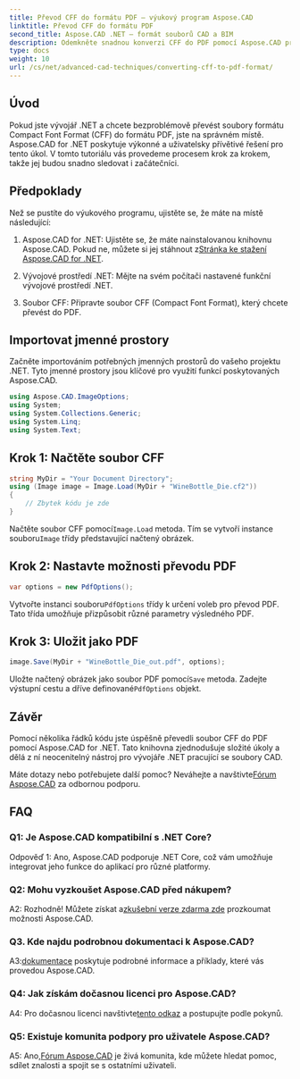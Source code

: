 ```yaml
---
title: Převod CFF do formátu PDF – výukový program Aspose.CAD
linktitle: Převod CFF do formátu PDF
second_title: Aspose.CAD .NET – formát souborů CAD a BIM
description: Odemkněte snadnou konverzi CFF do PDF pomocí Aspose.CAD pro .NET. Postupujte podle našeho podrobného průvodce.
type: docs
weight: 10
url: /cs/net/advanced-cad-techniques/converting-cff-to-pdf-format/
---
```

## Úvod

Pokud jste vývojář .NET a chcete bezproblémově převést soubory formátu Compact Font Format (CFF) do formátu PDF, jste na správném místě. Aspose.CAD for .NET poskytuje výkonné a uživatelsky přívětivé řešení pro tento úkol. V tomto tutoriálu vás provedeme procesem krok za krokem, takže jej budou snadno sledovat i začátečníci.

## Předpoklady

Než se pustíte do výukového programu, ujistěte se, že máte na místě následující:

1. Aspose.CAD for .NET: Ujistěte se, že máte nainstalovanou knihovnu Aspose.CAD. Pokud ne, můžete si jej stáhnout z[Stránka ke stažení Aspose.CAD for .NET](https://releases.aspose.com/cad/net/).

2. Vývojové prostředí .NET: Mějte na svém počítači nastavené funkční vývojové prostředí .NET.

3. Soubor CFF: Připravte soubor CFF (Compact Font Format), který chcete převést do PDF.

## Importovat jmenné prostory

Začněte importováním potřebných jmenných prostorů do vašeho projektu .NET. Tyto jmenné prostory jsou klíčové pro využití funkcí poskytovaných Aspose.CAD.

```csharp
using Aspose.CAD.ImageOptions;
using System;
using System.Collections.Generic;
using System.Linq;
using System.Text;
```

## Krok 1: Načtěte soubor CFF

```csharp
string MyDir = "Your Document Directory";
using (Image image = Image.Load(MyDir + "WineBottle_Die.cf2"))
{
    // Zbytek kódu je zde
}
```

 Načtěte soubor CFF pomocí`Image.Load` metoda. Tím se vytvoří instance souboru`Image` třídy představující načtený obrázek.

## Krok 2: Nastavte možnosti převodu PDF

```csharp
var options = new PdfOptions();
```

 Vytvořte instanci souboru`PdfOptions` třídy k určení voleb pro převod PDF. Tato třída umožňuje přizpůsobit různé parametry výsledného PDF.

## Krok 3: Uložit jako PDF

```csharp
image.Save(MyDir + "WineBottle_Die_out.pdf", options);
```

 Uložte načtený obrázek jako soubor PDF pomocí`Save` metoda. Zadejte výstupní cestu a dříve definované`PdfOptions` objekt.

## Závěr

Pomocí několika řádků kódu jste úspěšně převedli soubor CFF do PDF pomocí Aspose.CAD for .NET. Tato knihovna zjednodušuje složité úkoly a dělá z ní neocenitelný nástroj pro vývojáře .NET pracující se soubory CAD.

 Máte dotazy nebo potřebujete další pomoc? Neváhejte a navštivte[Fórum Aspose.CAD](https://forum.aspose.com/c/cad/19) za odbornou podporu.

## FAQ

### Q1: Je Aspose.CAD kompatibilní s .NET Core?

Odpověď 1: Ano, Aspose.CAD podporuje .NET Core, což vám umožňuje integrovat jeho funkce do aplikací pro různé platformy.

### Q2: Mohu vyzkoušet Aspose.CAD před nákupem?

 A2: Rozhodně! Můžete získat a[zkušební verze zdarma zde](https://releases.aspose.com/) prozkoumat možnosti Aspose.CAD.

### Q3. Kde najdu podrobnou dokumentaci k Aspose.CAD?

 A3:[dokumentace](https://reference.aspose.com/cad/net/) poskytuje podrobné informace a příklady, které vás provedou Aspose.CAD.

### Q4: Jak získám dočasnou licenci pro Aspose.CAD?

 A4: Pro dočasnou licenci navštivte[tento odkaz](https://purchase.aspose.com/temporary-license/) a postupujte podle pokynů.

### Q5: Existuje komunita podpory pro uživatele Aspose.CAD?

 A5: Ano,[Fórum Aspose.CAD](https://forum.aspose.com/c/cad/19) je živá komunita, kde můžete hledat pomoc, sdílet znalosti a spojit se s ostatními uživateli.